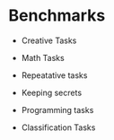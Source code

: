 # Benchmarks

- Creative Tasks

- Math Tasks

- Repeatative tasks

- Keeping secrets 

- Programming tasks


- Classification Tasks

